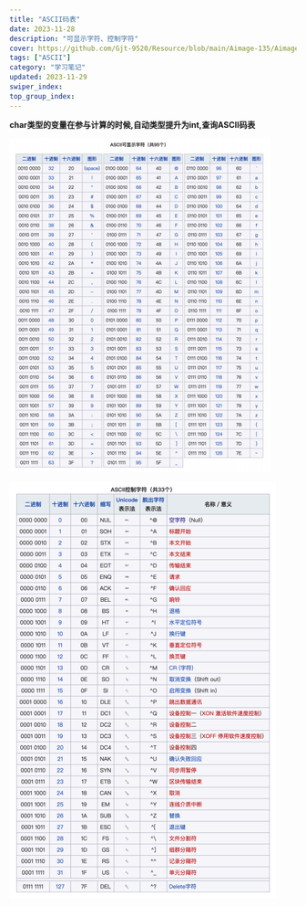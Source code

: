 ```yaml
---
title: "ASCII码表"
date: 2023-11-28
description: "可显示字符、控制字符"
cover: https://github.com/Gjt-9520/Resource/blob/main/Aimage-135/Aimage74.jpg?raw=true
tags: ["ASCII"]
category: "学习笔记"
updated: 2023-11-29
swiper_index:
top_group_index:
---
```


**char类型的变量在参与计算的时候,自动类型提升为int,查询ASCII码表**

![ASCII表可显示字符](../images/ASCII表可显示字符.png)

![ASCII表控制字符](../images/ASCII表控制字符.png)
